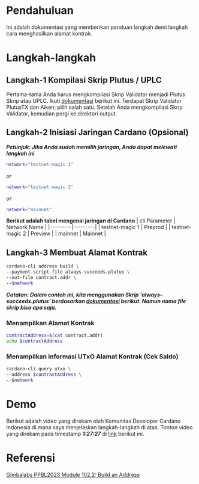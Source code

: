 # Pendahuluan

Ini adalah dokumentasi yang memberikan panduan langkah demi langkah cara menghasilkan alamat kontrak.

# Langkah-langkah

## Langkah-1 Kompilasi Skrip Plutus / UPLC

Pertama-tama Anda harus mengkompilasi Skrip Validator menjadi Plutus Skrip atau UPLC. Ikuti [dokumentasi](https://github.com/ValdryanIvandito/cardano-script-compiling-guide) berikut ini. Terdapat Skrip Validator PlutusTX dan Aiken; pilih salah satu. Setelah Anda mengkompilasi Skrip Validator, kemudian pergi ke direktori output.

## Langkah-2 Inisiasi Jaringan Cardano (Opsional)

**_Petunjuk: Jika Anda sudah memilih jaringan, Anda dapat melewati langkah ini_**

```bash
network="testnet-magic 1"
```

_or_

```bash
network="testnet-magic 2"
```

_or_

```bash
network="mainnet"
```

**Berikut adalah tabel mengenai jaringan di Cardano**
| cli Parameter | Network Name |
|---------|---------|
| testnet-magic 1 | Preprod |
| testnet-magic 2 | Preview |
| mainnet | Mainnet |

## Langkah-3 Membuat Alamat Kontrak

```bash
cardano-cli address build \
--payment-script-file always-succeeds.plutus \
--out-file contract.addr \
--$network
```

**_Catatan: Dalam contoh ini, kita menggunakan Skrip 'always-succeeds.plutus' berdasarkan [dokumentasi](https://github.com/ValdryanIvandito/cardano-script-compiling-guide) berikut. Namun nama file skrip bisa apa saja._**

### Menampilkan Alamat Kontrak

```bash
contractAddress=$(cat contract.addr)
echo $contractAddress
```

### Menampilkan informasi UTxO Alamat Kontrak (Cek Saldo)

```bash
cardano-cli query utxo \
--address $contractAddress \
--$network
```

# Demo

Berikut adalah video yang direkam oleh Komunitas Developer Cardano Indonesia di mana saya menjelaskan langkah-langkah di atas. Tonton video yang direkam pada timestamp **_1:27:27_** di [link](https://youtu.be/03hXLZ_07N0?list=PLUj8499OocHiL8gXPv8wMlLW-zIcyYdrQ) berikut ini.

# Referensi

[Gimbalabs PPBL2023 Module 102.2: Build an Address](https://plutuspbl.io/modules/102/1022)

